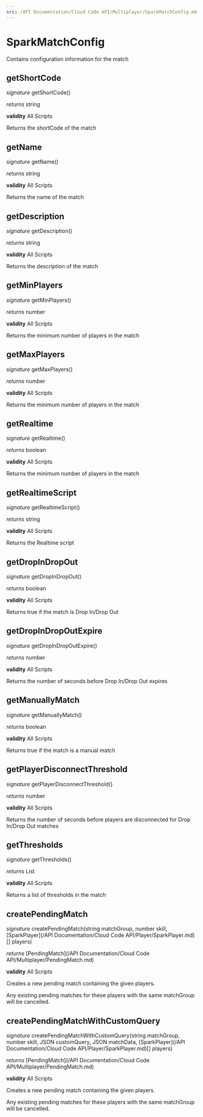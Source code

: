 ```yaml
---
src: /API Documentation/Cloud Code API/Multiplayer/SparkMatchConfig.md
---
```


# SparkMatchConfig

Contains configuration information for the match



## getShortCode

_signature_ getShortCode()</p>

_returns_ string</p>

<b>validity</b> All Scripts

Returns the shortCode of the match


## getName

_signature_ getName()</p>

_returns_ string</p>

<b>validity</b> All Scripts

Returns the name of the match


## getDescription

_signature_ getDescription()</p>

_returns_ string</p>

<b>validity</b> All Scripts

Returns the description of the match


## getMinPlayers

_signature_ getMinPlayers()</p>

_returns_ number</p>

<b>validity</b> All Scripts

Returns the minimum number of players in the match


## getMaxPlayers

_signature_ getMaxPlayers()</p>

_returns_ number</p>

<b>validity</b> All Scripts

Returns the minimum number of players in the match


## getRealtime

_signature_ getRealtime()</p>

_returns_ boolean</p>

<b>validity</b> All Scripts

Returns the minimum number of players in the match


## getRealtimeScript

_signature_ getRealtimeScript()</p>

_returns_ string</p>

<b>validity</b> All Scripts

Returns the Realtime script


## getDropInDropOut

_signature_ getDropInDropOut()</p>

_returns_ boolean</p>

<b>validity</b> All Scripts

Returns true if the match is Drop In/Drop Out


## getDropInDropOutExpire

_signature_ getDropInDropOutExpire()</p>

_returns_ number</p>

<b>validity</b> All Scripts

Returns the number of seconds before Drop In/Drop Out expires


## getManuallyMatch

_signature_ getManuallyMatch()</p>

_returns_ boolean</p>

<b>validity</b> All Scripts

Returns true if the match is a manual match


## getPlayerDisconnectThreshold

_signature_ getPlayerDisconnectThreshold()</p>

_returns_ number</p>

<b>validity</b> All Scripts

Returns the number of seconds before players are disconnected for Drop In/Drop Out matches


## getThresholds

_signature_ getThresholds()</p>

_returns_ List</p>

<b>validity</b> All Scripts

Returns a list of thresholds in the match


## createPendingMatch

_signature_ createPendingMatch(string matchGroup, number skill, [SparkPlayer](/API Documentation/Cloud Code API/Player/SparkPlayer.md)[] players)</p>

_returns_ [PendingMatch](/API Documentation/Cloud Code API/Multiplayer/PendingMatch.md)</p>

<b>validity</b> All Scripts

Creates a new pending match containing the given players.

Any existing pending matches for these players with the same matchGroup will be cancelled.


## createPendingMatchWithCustomQuery

_signature_ createPendingMatchWithCustomQuery(string matchGroup, number skill, JSON customQuery, JSON matchData, [SparkPlayer](/API Documentation/Cloud Code API/Player/SparkPlayer.md)[] players)</p>

_returns_ [PendingMatch](/API Documentation/Cloud Code API/Multiplayer/PendingMatch.md)</p>

<b>validity</b> All Scripts

Creates a new pending match containing the given players.

Any existing pending matches for these players with the same matchGroup will be cancelled.


